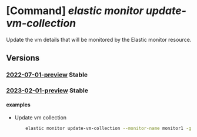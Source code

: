 # [Command] _elastic monitor update-vm-collection_

Update the vm details that will be monitored by the Elastic monitor                                resource.

## Versions

### [2022-07-01-preview](/Resources/mgmt-plane/L3N1YnNjcmlwdGlvbnMve30vcmVzb3VyY2Vncm91cHMve30vcHJvdmlkZXJzL21pY3Jvc29mdC5lbGFzdGljL21vbml0b3JzL3t9L3ZtY29sbGVjdGlvbnVwZGF0ZQ==/2022-07-01-preview.xml) **Stable**

<!-- mgmt-plane /subscriptions/{}/resourcegroups/{}/providers/microsoft.elastic/monitors/{}/vmcollectionupdate 2022-07-01-preview -->

### [2023-02-01-preview](/Resources/mgmt-plane/L3N1YnNjcmlwdGlvbnMve30vcmVzb3VyY2Vncm91cHMve30vcHJvdmlkZXJzL21pY3Jvc29mdC5lbGFzdGljL21vbml0b3JzL3t9L3ZtY29sbGVjdGlvbnVwZGF0ZQ==/2023-02-01-preview.xml) **Stable**

<!-- mgmt-plane /subscriptions/{}/resourcegroups/{}/providers/microsoft.elastic/monitors/{}/vmcollectionupdate 2023-02-01-preview -->

#### examples

- Update vm collection
    ```bash
        elastic monitor update-vm-collection --monitor-name monitor1 -g rg --operation-name Add --vi-resource-id id
    ```
